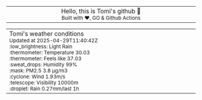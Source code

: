 
<div align="center">
<table>
<tbody>
<td align="center">
<img width="2000" height="0"><br>
Hello, this is Tomi's github 👋<br>
<sup>Built with ❤️, GO & Github Actions</sup><br>
<img width="2000" height="0">
</td>
</tbody>
</table>
</div>
<table>
<tbody>
<td align="left">
<img width="2000" height="0"><br>
Tomi's weather conditions<br>
<sup>Updated at 2025-04-29T11:40:42Z</sup><br>
<sup>:low_brightness: Light Rain</sup><br>
<sup>:thermometer: Temperature 30.03 </sup><br>
<sup>:thermometer: Feels like 37.03</sup><br>
<sup>:sweat_drops: Humidity 99%</sup><br>
<sup>:mask: PM2.5 3.8 μg/m3</sup><br>
<sup>:cyclone: Wind 1.93m/s </sup><br>
<sup>:telescope: Visibility 10000m </sup><br>
<sup>:droplet: Rain 0.27mm/last 1h </sup><br>
<img width="2000" height="0">
</td>
<td align="left">
<img width="2000" height="0"><br>
<br>
<img width="2000" height="0">
</td>
</tbody>
</table>
</div>
    